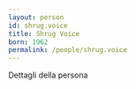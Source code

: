 ```yaml
---
layout: person
id: shrug.voice
title: Shrug Voice
born: 1962
permalink: /people/shrug.voice
---
```


Dettagli della persona 